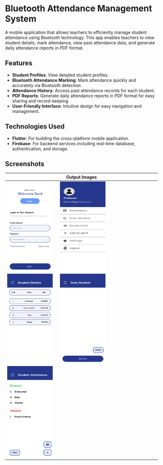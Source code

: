 # Bluetooth Attendance Management System

A mobile application that allows teachers to efficiently manage student attendance using Bluetooth technology. This app enables teachers to view student details, mark attendance, view past attendance data, and generate daily attendance reports in PDF format.

## Features

- **Student Profiles**: View detailed student profiles.
- **Bluetooth Attendance Marking**: Mark attendance quickly and accurately via Bluetooth detection.
- **Attendance History**: Access past attendance records for each student.
- **PDF Reports**: Generate daily attendance reports in PDF format for easy sharing and record-keeping.
- **User-Friendly Interface**: Intuitive design for easy navigation and management.

## Technologies Used

- **Flutter**: For building the cross-platform mobile application.
- **Firebase**: For backend services including real-time database, authentication, and storage.

## Screenshots

| Output Images                                   |
|------------------------------------------------|
| <img src="screenshots/img1.png" width="150" height="300" style="margin-right: 20px; display: inline-block;"> <img src="screenshots/img2.png" width="150" height="300" style="margin-right: 20px; display: inline-block;"> <img src="screenshots/img3.png" width="150" height="300" style="margin-right: 20px; display: inline-block;"> <img src="screenshots/img4.png" width="150" height="300" style="margin-right: 20px; display: inline-block;"> <img src="screenshots/img5.png" width="150" height="300" style="display: inline-block;"> |





